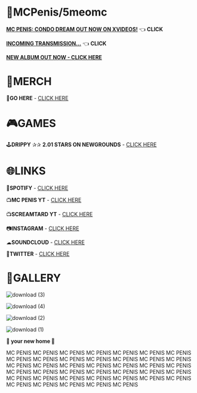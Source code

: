 # 🌃MCPenis/5meomc

**[MC PENIS: CONDO DREAM OUT NOW ON XVIDEOS!](https://www.instagram.com/p/CvNT6I6rFFh/?img_index=1)** 👈 **CLICK**

**[INCOMING TRANSMISSION...](https://www.instagram.com/p/CvX-biNR91J)** 👈 **CLICK**

**[NEW ALBUM OUT NOW - CLICK HERE](https://open.spotify.com/album/597NOjf9W8429mIoTpQUD5?si=8CHWrJ0NTKu1759to1Jagg)**

# 🏪MERCH

🛒**GO HERE** - [CLICK HERE](https://5meomc.printify.me/products) 

# 🎮GAMES

🕹**DRIPPY** ✰✰ **2.01 STARS ON NEWGROUNDS** - [CLICK HERE]( https://www.newgrounds.com/portal/view/849352)

# 🌐LINKS

🎵**SPOTIFY** - [CLICK HERE](https://open.spotify.com/artist/5lDAjxt5f3kf3HhuTbmaja?si=pgiW6MfURsOiYL4HiiKuVA)

📺**MC PENIS YT** - [CLICK HERE](https://www.youtube.com/channel/UCdJREfEoXFABKWxv57Y-MBA)

📺**SCREAMTARD YT** - [CLICK HERE](https://www.youtube.com/channel/UCVzpnXOYzVWJwPOg-CXQYuA)

📷**INSTAGRAM** - [CLICK HERE](https://www.instagram.com/5meomc/)

☁**SOUNDCLOUD** - [CLICK HERE](https://soundcloud.com/mcpeni2)

🐥**TWITTER** - [CLICK HERE](https://twitter.com/Screamtard)

# 🎨GALLERY

![download (3)](https://user-images.githubusercontent.com/111039846/235381743-ad5694ed-fed1-45c8-9d5f-c6d1965fccb1.gif)

![download (4)](https://user-images.githubusercontent.com/111039846/235381746-bf70bbfe-2b50-4008-bbbf-75cf157c11bb.gif)

![download (2)](https://user-images.githubusercontent.com/111039846/235381760-60974ae1-97c2-4451-8830-985993ad10c6.gif)

![download (1)](https://user-images.githubusercontent.com/111039846/235381762-51940659-8676-4c84-b057-03093d6ac264.gif)

**🏡 your new home 🏡**

MC PENIS MC PENIS MC PENIS MC PENIS MC PENIS MC PENIS MC PENIS MC PENIS MC PENIS MC PENIS MC PENIS MC PENIS MC PENIS MC PENIS MC PENIS MC PENIS MC PENIS MC PENIS MC PENIS 
MC PENIS MC PENIS MC PENIS MC PENIS MC PENIS MC PENIS MC PENIS MC PENIS MC PENIS MC PENIS MC PENIS MC PENIS MC PENIS MC PENIS MC PENIS MC PENIS MC PENIS MC PENIS MC PENIS MC PENIS MC PENIS 
